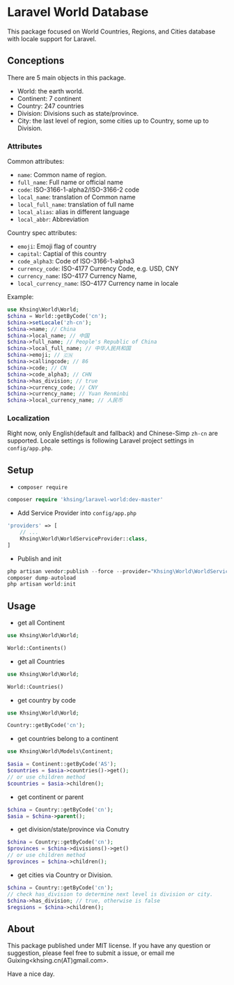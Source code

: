 # Laravel World Database

This package focused on World Countries, Regions, and Cities database with locale support for Laravel.


## Conceptions

There are 5 main objects in this package.

- World: the earth world.
- Continent: 7 continent
- Country: 247 countries
- Division: Divisions such as state/province.
- City: the last level of region, some cities up to Country, some up to Division.

### Attributes

Common attributes:

- `name`: Common name of region.
- `full_name`: Full name or official name
- `code`: ISO-3166-1-alpha2/ISO-3166-2 code
- `local_name`: translation of Common name
- `local_full_name`: translation of full name
- `local_alias`: alias in different language
- `local_abbr`: Abbreviation

Country spec attributes:

- `emoji`: Emoji flag of country
- `capital`: Captial of this country
- `code_alpha3`: Code of ISO-3166-1-alpha3
- `currency_code`: ISO-4177 Currency Code, e.g. USD, CNY
- `currency_name`: ISO-4177 Currency Name, 
- `local_currency_name`: ISO-4177 Currency name in locale

Example:

```php
use Khsing\World\World;
$china = World::getByCode('cn');
$china->setLocale('zh-cn');
$china->name; // China
$china->local_name; // 中国
$china->full_name; // People's Republic of China
$china->local_full_name; // 中华人民共和国
$china->emoji; // 🇨🇳
$china->callingcode; // 86
$china->code; // CN
$china->code_alpha3; // CHN
$china->has_division; // true
$china->currency_code; // CNY
$china->currency_name; // Yuan Renminbi
$china->local_currency_name; // 人民币

```

### Localization

Right now, only English(default and fallback) and Chinese-Simp `zh-cn` are supported. Locale settings is following Laravel project settings in `config/app.php`.

## Setup

- `composer require`

```php
composer require 'khsing/laravel-world:dev-master'
```

- Add Service Provider into `config/app.php`

```php
'providers' => [
    // ...
    Khsing\World\WorldServiceProvider::class,
]
```
- Publish and init
```php
php artisan vendor:publish --force --provider="Khsing\World\WorldServiceProvider"
composer dump-autoload
php artisan world:init
```

## Usage 

- get all Continent
```php
use Khsing\World\World;

World::Continents()

```
- get all Countries
```php
use Khsing\World\World;

World::Countries()
```
- get country by code
```php
use Khsing\World\World;

Country::getByCode('cn');
```
- get countries belong to a continent
```php
use Khsing\World\Models\Continent;

$asia = Continent::getByCode('AS');
$countries = $asia->countries()->get();
// or use children method
$countries = $asia->children();
```

- get continent or parent
```php
$china = Country::getByCode('cn');
$asia = $china->parent();

```
- get division/state/province via Conutry

```php
$china = Country::getByCode('cn');
$provinces = $china->divisions()->get()
// or use children method
$provinces = $china->children();
```

- get cities via Country or Division.
```php
$china = Country::getByCode('cn');
// check has_division to determine next level is division or city.
$china->has_division; // true, otherwise is false
$regsions = $china->children();

```

## About

This package published under MIT license. If you have any question or suggestion, please feel free to submit a issue, or email me Guixing<khsing.cn(AT)gmail.com>. 

Have a nice day. 
